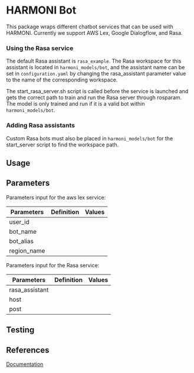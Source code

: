 # HARMONI Bot

This package wraps different chatbot services that can be used with HARMONI. Currently we support AWS Lex, Google Dialogflow, and Rasa.

### Using the Rasa service
The default Rasa assistant is `rasa_example`. The Rasa workspace for this assistant is located in `harmoni_models/bot`, 
and the assistant name can be set in `configuration.yaml` by changing the rasa_assistant parameter value to the name of the corresponding workspace.

The start_rasa_server.sh script is called before the service is launched and gets the correct path to train and run the Rasa server through rosparam.
The model is only trained and run if it is a valid bot within `harmoni_models/bot`. 

### Adding Rasa assistants
Custom Rasa bots must also be placed in `harmoni_models/bot` for the start_server script to find the workspace path. 

## Usage
## Parameters

Parameters input for the aws lex service: 

| Parameters           | Definition | Values |
|----------------------|------------|--------|
|user_id               |            |        |
|bot_name              |            |        |
|bot_alias             |            |        |
|region_name           |            |        |

Parameters input for the Rasa service: 

| Parameters           | Definition | Values |
|----------------------|------------|--------|
|rasa_assistant        |            |        |
|host                  |            |        |
|post                  |            |        |

## Testing
## References
[Documentation](https://harmoni.readthedocs.io/en/latest/packages/harmoni_bot.html)